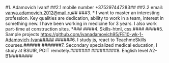 #1. Adamovich Ivan#
##2.1 mobile number +375297447283##
##2.2 email: vanya.adamovich.2012@mail.ru##
###3. * I want to master an interesting profession. Key qualities are dedication, ability to work in a team, interest in something new. I have been working in medicine for 3 years. I also work part-time at construction sites. *###
####4. Skills-html, css.####
#####5. Sample projects https://github.com/ivanadamovich95/FE10-wk-1-Adamovich-Ivan#####
######6. I study js, react to TeachmeSkills courses.######
#######7. Secondary specialized medical education, I study at BSUIR, POIT remotely.#######
#########8. English level A2-B1########